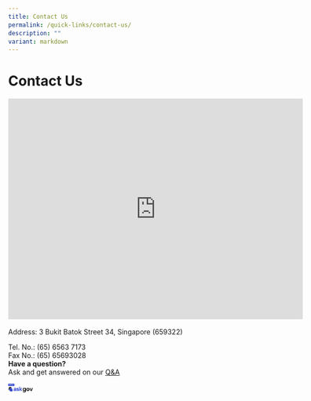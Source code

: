 ```yaml
---
title: Contact Us
permalink: /quick-links/contact-us/
description: ""
variant: markdown
---
```

<h1>Contact Us</h1>
<div class="iframe-wrapper">
<iframe style="border:0;" height="450" width="600" allowfullscreen="true" frameborder="0" src="https://www.google.com/maps/embed?pb=!1m18!1m12!1m3!1d3988.6866622703355!2d103.74806587581836!3d1.3646740986224233!2m3!1f0!2f0!3f0!3m2!1i1024!2i768!4f13.1!3m3!1m2!1s0x31da11cacad2fa81%3A0x339d53873af8eda0!2sSwiss%20Cottage%20Secondary%20School!5e0!3m2!1sen!2ssg!4v1685516554419!5m2!1sen!2ssg"></iframe>
</div>
<p>Address: 3 Bukit Batok Street 34, Singapore (659322)</p>
<p>Tel. No.: (65) 6563 7173
<br>Fax No.: (65) 65693028
<br><strong>Have a question?</strong>
<br>Ask and get answered on our <a href="https://go.ask.gov.sg/scss" rel="noopener noreferrer nofollow" target="_blank">Q&amp;A</a>
</p>
<div class="isomer-image-wrapper">
<img style="width: 10%;" height="auto" width="100%" alt="" src="/images/logo-askgov.png">
</div>
<p></p>
<p></p>